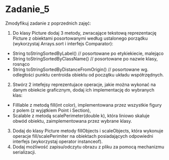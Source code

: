 # Zadanie_5

Zmodyfikuj zadanie z poprzednich zajęć:
1) Do klasy Picture dodaj 3 metody, zwracające tekstową reprezentację Picture z obiektami posortowanymi według ustalonego porządku (wykorzystaj Arrays.sort i interfejs Comparator):
  - String toStringSortedByLabel() // posortowane po etykiekiecie, malejąco
  - String toStringSortedByClassName() // posortowane po nazwie klasy, rosnąco
  - String toStringSortedByDistanceFromOrigin() // posortowane wg. odległości punktu centroida obiektu  od początku układu współrzędnych.
2) Stwórz 2 intefejsy reprezentujace operacje, jakie można wykonać na danym obiekcie graficznym, dodaj ich implementację do wybranych klas:
  - Filllable z metodą fill(int color), implementowana przez wszystkie figury z polem (z wyjątkiem Point i Section),
  - Scalable z metodą scalePerimeter(double k), która liniowo skaluje obwód obiektu, zaimplementowana przez wybrane klasy.
3) Dodaj do klasy Picture metody fillObjects i scaleObjects,  która wykonuje operacje fill/scalePerimiter na obiektach posiadających odpowiedni interfejs (wykorzystaj operator instanceof).
4) Dodaj możliwość zapisu/odczytu obrazu z pliku za pomocą mechanizmu serializacji.
